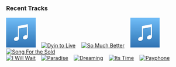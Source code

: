 ### Recent Tracks
[<img src='https://github.com/atfinke/atfinke/blob/master/placeholder.jpeg?raw=true' width='16%' height='16%' alt='Historic Terra'>](https://www.last.fm/music/vision%2barchalos/_/historic%2bterra)&nbsp;&nbsp;&nbsp;&nbsp;[<img src='https://lastfm.freetls.fastly.net/i/u/300x300/26b5addabb2542bfc24303bdd271c952.png' width='16%' height='16%' alt='Dyin to Live'>](https://www.last.fm/music/smallpools/_/dyin%2527%2bto%2blive)&nbsp;&nbsp;&nbsp;&nbsp;[<img src='https://lastfm.freetls.fastly.net/i/u/300x300/24ffcc5ce7f8c0e851b3beb156f00b19.png' width='16%' height='16%' alt='So Much Better'>](https://www.last.fm/music/evan%2bolson/_/so%2bmuch%2bbetter)&nbsp;&nbsp;&nbsp;&nbsp;[<img src='https://github.com/atfinke/atfinke/blob/master/placeholder.jpeg?raw=true' width='16%' height='16%' alt='Show You My World'>](https://www.last.fm/music/upstate/_/show%2byou%2bmy%2bworld)&nbsp;&nbsp;&nbsp;&nbsp;[<img src='https://lastfm.freetls.fastly.net/i/u/300x300/33e0afc8e6e247aa8d15a2e0a591d7b2.png' width='16%' height='16%' alt='Song For the Sold'>](https://www.last.fm/music/kishi%2bbashi/_/song%2bfor%2bthe%2bsold)&nbsp;&nbsp;&nbsp;&nbsp;<br>[<img src='https://lastfm.freetls.fastly.net/i/u/300x300/d08ead1880d14e7b9437fdfe4e541f66.png' width='16%' height='16%' alt='I Will Wait'>](https://www.last.fm/music/mumford%2b%2526%2bsons/_/i%2bwill%2bwait)&nbsp;&nbsp;&nbsp;&nbsp;[<img src='https://lastfm.freetls.fastly.net/i/u/300x300/d21b3431b5804ca5a7bc90be51dde292.png' width='16%' height='16%' alt='Paradise'>](https://www.last.fm/music/coldplay/_/paradise)&nbsp;&nbsp;&nbsp;&nbsp;[<img src='https://lastfm.freetls.fastly.net/i/u/300x300/99091aee8b5b47a9c740edae61864f44.png' width='16%' height='16%' alt='Dreaming'>](https://www.last.fm/music/smallpools/_/dreaming)&nbsp;&nbsp;&nbsp;&nbsp;[<img src='https://lastfm.freetls.fastly.net/i/u/300x300/ecae82853b784726c7e2c4e2ba55a4fd.png' width='16%' height='16%' alt='Its Time'>](https://www.last.fm/music/imagine%2bdragons/_/it%2527s%2btime)&nbsp;&nbsp;&nbsp;&nbsp;[<img src='https://lastfm.freetls.fastly.net/i/u/300x300/caad5e3030e9bdeee7b4075641b516ee.png' width='16%' height='16%' alt='Payphone'>](https://www.last.fm/music/maroon%2b5/_/payphone)&nbsp;&nbsp;&nbsp;&nbsp;<br>